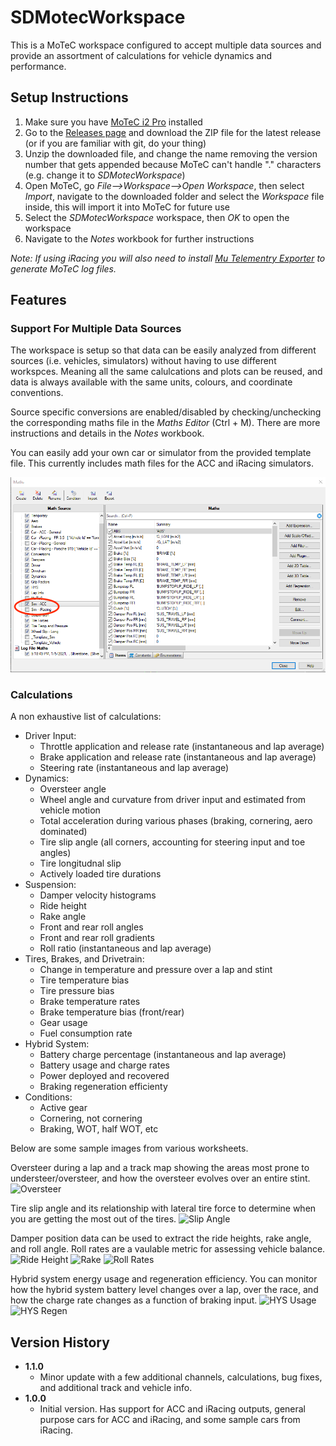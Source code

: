 # SDMotecWorkspace

This is a MoTeC workspace configured to accept multiple data sources and provide an assortment of calculations for vehicle dynamics and performance.

## Setup Instructions

1. Make sure you have [MoTeC i2 Pro](https://www.motec.com.au/i2/i2downloads/) installed
1. Go to the [Releases page](https://github.com/stevendaniluk/SDMotecWorkspace/releases) and download the ZIP file for the latest release (or if you are familiar with git, do your thing)
1. Unzip the downloaded file, and change the name removing the version number that gets appended because MoTeC can't handle "." characters (e.g. change it to *SDMotecWorkspace*)
1. Open MoTeC, go *File-->Workspace-->Open Workspace*, then select *Import*, navigate to the downloaded folder and select the *Workspace* file inside, this will import it into MoTeC for future use
1. Select the *SDMotecWorkspace* workspace, then *OK* to open the workspace
1. Navigate to the *Notes* workbook for further instructions

*Note: If using iRacing you will also need to install [Mu Telementry Exporter](https://github.com/patrickmoore/Mu) to generate MoTeC log files.*

## Features

### Support For Multiple Data Sources

The workspace is setup so that data can be easily analyzed from different sources (i.e. vehicles, simulators) without having to use different workspces. Meaning all the same calulcations and plots can be reused, and data is always available with the same units, colours, and coordinate conventions.

Source specific conversions are enabled/disabled by checking/unchecking the corresponding maths file in the *Maths Editor* (Ctrl + M). There are more instructions and details in the *Notes* workbook.

You can easily add your own car or simulator from the provided template file. This currently includes math files for the ACC and iRacing simulators.

![Source Math Editor](img/source_math_editor.png)

### Calculations

A non exhaustive list of calculations:
* Driver Input:
   * Throttle application and release rate (instantaneous and lap average)
   * Brake application and release rate (instantaneous and lap average)
   * Steering rate (instantaneous and lap average)
* Dynamics:
   * Oversteer angle
   * Wheel angle and curvature from driver input and estimated from vehicle motion
   * Total acceleration during various phases (braking, cornering, aero dominated)
   * Tire slip angle (all corners, accounting for steering input and toe angles)
   * Tire longitudnal slip
   * Actively loaded tire durations
* Suspension:
   * Damper velocity histograms
   * Ride height
   * Rake angle
   * Front and rear roll angles
   * Front and rear roll gradients
   * Roll ratio (instantaneous and lap average)
* Tires, Brakes, and Drivetrain:
   * Change in temperature and pressure over a lap and stint
   * Tire temperature bias
   * Tire pressure bias
   * Brake temperature rates
   * Brake temperature bias (front/rear)
   * Gear usage
   * Fuel consumption rate
* Hybrid System:
   * Battery charge percentage (instantaneous and lap average)
   * Battery usage and charge rates
   * Power deployed and recovered
   * Braking regeneration efficienty
* Conditions:
   * Active gear
   * Cornering, not cornering
   * Braking, WOT, half WOT, etc

Below are some sample images from various worksheets.

Oversteer during a lap and a track map showing the areas most prone to understeer/oversteer, and how the oversteer evolves over an entire stint.
![Oversteer](img/oversteer.png)

Tire slip angle and its relationship with lateral tire force to determine when you are getting the most out of the tires.
![Slip Angle](img/slip_angle.png)

Damper position data can be used to extract the ride heights, rake angle, and roll angle. Roll rates are a vaulable metric for assessing vehicle balance.
![Ride Height](img/ride_height.png)
![Rake](img/rake.png)
![Roll Rates](img/roll_rates.png)

Hybrid system energy usage and regeneration efficiency. You can monitor how the hybrid system battery level changes over a lap, over the race, and how the charge rate changes as a function of braking input.
![HYS Usage](img/HYS_usage.png)
![HYS Regen](img/HYS_regen.png)

## Version History

* **1.1.0**
   * Minor update with a few additional channels, calculations, bug fixes, and additional track and vehicle info.
* **1.0.0**
   * Initial version. Has support for ACC and iRacing outputs, general purpose cars for ACC and iRacing, and some sample cars from iRacing.
